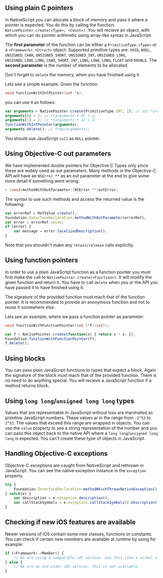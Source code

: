 ## Using plain C pointers
In NativeScript you can allocate a block of memory and pass it where a pointer is expected. You do this by calling the function: `NativePointer.create(<Type>, <Count>)`. You will recieve an object, with which you can do pointer arithmetic using array-like syntax in JavaScript.

The **first parameter** of the function can be either a `PrimitiveType.<Type>` or a `<Framework>.<Struct>` object. Supported primitive types are: `VOID`, `BOOL`, `UNSIGNED_CHAR`, `UNSIGNED_SHORT`, `UNSIGNED_INT`, `UNSIGNED_LONG`, `UNSIGNED_LONG_LONG`, `CHAR`, `SHORT`, `INT`, `LONG`, `LONG_LONG`, `FLOAT` and `DOUBLE`. The **second parameter** is the number of elements to be allocated.

Don't forget to `delete` the memory, when you have finished using it.

Lets see a simple example. Given the function:
```c
void functionWithIntPointer(int *x);
```
you can use it as follows:
```javascript
var arguments = NativePointer.create(PrimitiveType.INT, 2); // int *arguments = malloc(2 * sizeof(int));
arguments[0] = 1; // *(arguments + 0) = 1;
arguments[1] = 2; // *(arguments + 1) = 2;
functionWithIntPointer(arguments);
arguments.delete(); // free(arguments);
```

You should use JavaScript `null` as `NULL` pointer.

## Using Objective-C out parameters
We have implemented double pointers for Objective C Types only since these are widely used as out parameters. Many methods in the Objective-C API will have an `NSError **` as an out parameter at the end to give some more detail if something went wrong:
```objective-c
+ (void)methodWithOutParameter:(NSError **)outError;
```

The syntax to use such methods and access the returned value is the following:
```javascript
var errorRef = RefValue.create();
Foundation.InterfaceDeclaration.methodWithOutParameter(errorRef);
var error = errorRef.value;
if (error) {
    var message = error.localizedDescription();
}
```

Note that you shouldn't make any `retain/release` calls explicitly.

## Using function pointers
In order to use a plain JavaScript function as a function pointer you must first make the call to `NativePointer.create(<Function>)`. It will modify the given function and return it. You have to call `delete` when you or the API you have passed it to have finished using it.

The signature of the provided function must mach that of the function pointer. It is recommended to provide an anonymous function and not to reuse it somewhere else.

Lets see an example, where we pass a function pointer as parameter:
```objective-c
void functionWithFunctionPointer(int (*f)(int));
```
```javascript
var f = NativePointer.create(function(x) { return x * x; });
Foundation.functionWithFunctionPointer(f);
f.delete();
```


## Using blocks
You can pass plain JavaScript functions to types that expect a block. Again the signature of the block must mach that of the provided function. There is no need to do anything special. You will recieve a JavaScript function if a method returns block.

## Using `long long`/`unsigned long long` types
Values that are representable in JavaScript without loss are marshalled as primitive JavaScript numbers. These values ar in the range from `-2^53` to `2^53`. The values that exceed this range are wrapped in objects. You can use the `value` property to see a string representation of the number and you can pass this object back to the native API where a `long long`/`unsigned long long` is expected. You can't create these type of objects in JavaScript.

## Handling Objective-C exceptions
Objective-C exceptions are caught from NativeScript and rethrown in JavaScript. You can see the native exception instance in the `exception` property.
```javascript
try {
    Foundation.InterfaceDeclaration.methodWhichThrowsNativeException()
} catch(e) {
    var description = e.exception.description();
    var callStackSymbols = e.exception.callStackSymbols().description();
}
```

## Checking if new iOS features are available
Newer versions of iOS contain some new classes, functions or constants. You can check if certain new members are available at runtime by using for example:

```javascript
if (<Framework>.<Member>) {
    // We are using a compatible iOS version. Use this like a normal class.
} else {
    // We are on and older iOS version. This is not available.
}
```
